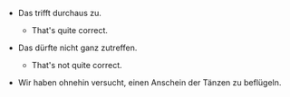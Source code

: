- Das trifft durchaus zu.
	- That's quite correct.
- Das dürfte nicht ganz zutreffen.
	- That's not quite correct.

- Wir haben ohnehin versucht, einen Anschein der Tänzen zu beflügeln.